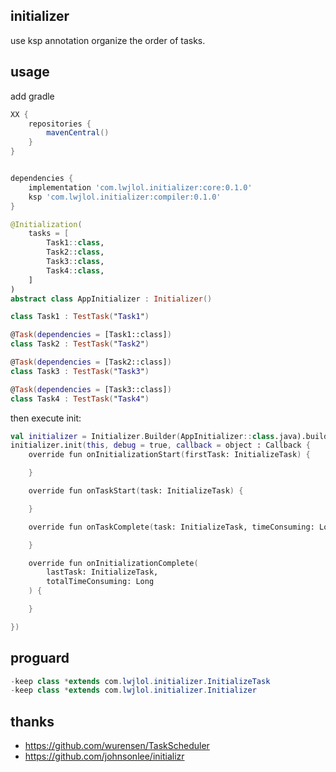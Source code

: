 ## initializer

use ksp annotation organize the order of tasks.

## usage

add gradle

```groovy
XX {
    repositories {
        mavenCentral()
    }
}


dependencies {
    implementation 'com.lwjlol.initializer:core:0.1.0'
    ksp 'com.lwjlol.initializer:compiler:0.1.0'
}
```

```kotlin
@Initialization(
    tasks = [
        Task1::class,
        Task2::class,
        Task3::class,
        Task4::class,
    ]
)
abstract class AppInitializer : Initializer()

class Task1 : TestTask("Task1")

@Task(dependencies = [Task1::class])
class Task2 : TestTask("Task2")

@Task(dependencies = [Task2::class])
class Task3 : TestTask("Task3")

@Task(dependencies = [Task3::class])
class Task4 : TestTask("Task4")
```

then execute init:

```kotlin
val initializer = Initializer.Builder(AppInitializer::class.java).build()
initializer.init(this, debug = true, callback = object : Callback {
    override fun onInitializationStart(firstTask: InitializeTask) {

    }

    override fun onTaskStart(task: InitializeTask) {

    }

    override fun onTaskComplete(task: InitializeTask, timeConsuming: Long) {

    }

    override fun onInitializationComplete(
        lastTask: InitializeTask,
        totalTimeConsuming: Long
    ) {

    }

})
```

## proguard

```java
-keep class *extends com.lwjlol.initializer.InitializeTask
-keep class *extends com.lwjlol.initializer.Initializer
```

## thanks

* https://github.com/wurensen/TaskScheduler
* https://github.com/johnsonlee/initializr
